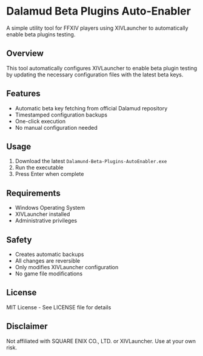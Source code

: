 # Dalamud Beta Plugins Auto-Enabler

A simple utility tool for FFXIV players using XIVLauncher to automatically enable beta plugins testing.

## Overview
This tool automatically configures XIVLauncher to enable beta plugin testing by updating the necessary configuration files with the latest beta keys.

## Features
- Automatic beta key fetching from official Dalamud repository
- Timestamped configuration backups
- One-click execution
- No manual configuration needed

## Usage
1. Download the latest `Dalamund-Beta-Plugins-AutoEnabler.exe`
2. Run the executable
3. Press Enter when complete

## Requirements
- Windows Operating System
- XIVLauncher installed
- Administrative privileges

## Safety
- Creates automatic backups
- All changes are reversible
- Only modifies XIVLauncher configuration
- No game file modifications

## License
MIT License - See LICENSE file for details

## Disclaimer
Not affiliated with SQUARE ENIX CO., LTD. or XIVLauncher. Use at your own risk.
